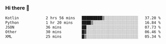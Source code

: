 ### Hi there 👋

<!--START_SECTION:waka-->

```txt
Kotlin            2 hrs 56 mins   █████████▒░░░░░░░░░░░░░░░   37.20 %
Python            1 hr 20 mins    ████▒░░░░░░░░░░░░░░░░░░░░   16.84 %
JSON              36 mins         ██░░░░░░░░░░░░░░░░░░░░░░░   07.73 %
Other             30 mins         █▓░░░░░░░░░░░░░░░░░░░░░░░   06.46 %
XML               25 mins         █▒░░░░░░░░░░░░░░░░░░░░░░░   05.34 %
```

<!--END_SECTION:waka-->


<!--
**AnkelMauCastillo/AnkelMauCastillo** is a ✨ _special_ ✨ repository because its `README.md` (this file) appears on your GitHub profile.

Here are some ideas to get you started:

- 🔭 I’m currently working on ...
- 🌱 I’m currently learning ...
- 👯 I’m looking to collaborate on ...
- 🤔 I’m looking for help with ...
- 💬 Ask me about ...
- 📫 How to reach me: ...
- 😄 Pronouns: ...
- ⚡ Fun fact: ...
-->
